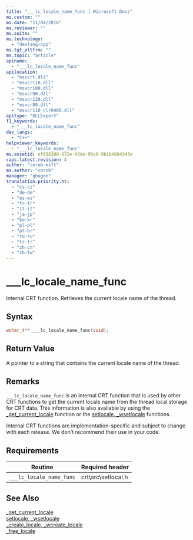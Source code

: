 ```yaml
---
title: "___lc_locale_name_func | Microsoft Docs"
ms.custom: ""
ms.date: "11/04/2016"
ms.reviewer: ""
ms.suite: ""
ms.technology: 
  - "devlang-cpp"
ms.tgt_pltfrm: ""
ms.topic: "article"
apiname: 
  - "___lc_locale_name_func"
apilocation: 
  - "msvcrt.dll"
  - "msvcr110.dll"
  - "msvcr100.dll"
  - "msvcr90.dll"
  - "msvcr120.dll"
  - "msvcr80.dll"
  - "msvcr110_clr0400.dll"
apitype: "DLLExport"
f1_keywords: 
  - "___lc_locale_name_func"
dev_langs: 
  - "C++"
helpviewer_keywords: 
  - "___lc_locale_name_func"
ms.assetid: ef858308-872e-43de-95e0-9b1b4084343e
caps.latest.revision: 4
author: "corob-msft"
ms.author: "corob"
manager: "ghogen"
translation.priority.ht: 
  - "cs-cz"
  - "de-de"
  - "es-es"
  - "fr-fr"
  - "it-it"
  - "ja-jp"
  - "ko-kr"
  - "pl-pl"
  - "pt-br"
  - "ru-ru"
  - "tr-tr"
  - "zh-cn"
  - "zh-tw"
---
```

# ___lc_locale_name_func
Internal CRT function. Retrieves the current locale name of the thread.  
  
## Syntax  
  
```cpp  
wchar_t** ___lc_locale_name_func(void);  
```  
  
## Return Value  
 A pointer to a string that contains the current locale name of the thread.  
  
## Remarks  
 `___lc_locale_name_func` is an internal CRT function that is used by other CRT functions to get the current locale name from the thread local storage for CRT data. This information is also available by using the [_get_current_locale](../c-runtime-library/reference/get-current-locale.md) function or the [setlocale, _wsetlocale](../c-runtime-library/reference/setlocale-wsetlocale.md) functions.  
  
 Internal CRT functions are implementation-specific and subject to change with each release. We don't recommend their use in your code.  
  
## Requirements  
  
|Routine|Required header|  
|-------------|---------------------|  
|`___lc_locale_name_func`|crt\src\setlocal.h|  
  
## See Also  
 [_get_current_locale](../c-runtime-library/reference/get-current-locale.md)   
 [setlocale, _wsetlocale](../c-runtime-library/reference/setlocale-wsetlocale.md)   
 [_create_locale, _wcreate_locale](../c-runtime-library/reference/create-locale-wcreate-locale.md)   
 [_free_locale](../c-runtime-library/reference/free-locale.md)
